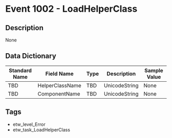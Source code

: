 # Event 1002 - LoadHelperClass

## Description
None

## Data Dictionary
|Standard Name|Field Name|Type|Description|Sample Value|
|---|---|---|---|---|
|TBD|HelperClassName|TBD|UnicodeString|None|None|
|TBD|ComponentName|TBD|UnicodeString|None|None|

## Tags
* etw_level_Error
* etw_task_LoadHelperClass